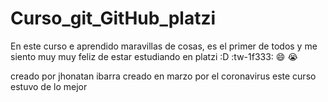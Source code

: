 # Curso_git_GitHub_platzi
En este curso e aprendido maravillas de cosas, es el primer de todos y me siento muy muy feliz de estar estudiando en platzi :D :tw-1f333: :smile: :sob:

creado por jhonatan ibarra
creado en marzo por el coronavirus
este curso estuvo de lo mejor
